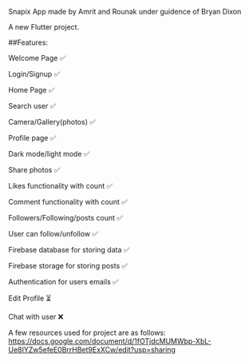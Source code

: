 Snapix
App made by Amrit and Rounak under guidence of Bryan Dixon

A new Flutter project.

##Features:
  
  Welcome Page    				             ✅
  
  Login/Signup					               ✅
  
  Home Page					                   ✅
  
  Search user					                 ✅
  
  Camera/Gallery(photos)			         ✅
  
  Profile page					               ✅
  
  Dark mode/light mode			           ✅
  
  Share photos					               ✅
  
  Likes functionality with count		   ✅
  
  Comment functionality with count	   ✅
  
  Followers/Following/posts count	     ✅
  
  User can follow/unfollow			       ✅
  
  Firebase database for storing data	 ✅
  
  Firebase storage for storing posts	 ✅
  
  Authentication for users emails		   ✅
  
  Edit Profile 					               ⏳
  
  Chat 	with user 					           ❌


A few resources used for project are as follows:
https://docs.google.com/document/d/1fOTjdcMUMWbp-XbL-Ue8IYZw5efeE0BrrHBet9ExXCw/edit?usp=sharing

